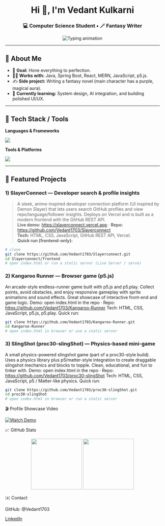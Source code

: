 <!--
  Profile README for Vedant1703 (Vedant Kulkarni)
  — Copy this file into your profile repo's README.md (repo named with your GitHub username)
-->

<!-- Header -->
<h1 align="center">Hi 👋, I'm Vedant Kulkarni</h1>
<h3 align="center">  💻 Computer Science Student • 🪄 Fantasy Writer</h3>

<p align="center">
  <img src="https://readme-typing-svg.demolab.com?font=Fira+Code&weight=500&size=22&pause=1000&center=true&vCenter=true&width=700&lines=Turning+Ideas+into+Reality+🚀;Full-Stack+Developer+%7C+Game+Dev+%7C+Web+Apps;Code.+Create.+Inspire.+✨" alt="Typing animation" />
</p>

---

## 🔭 About Me
- 🎯 **Goal:** Hone everything to perfection.
- 🧑‍💻 **Works with:** Java, Spring Boot, React, MERN, JavaScript, p5.js.
- ✍️ **Side project:** Writing a fantasy novel (main character has a purple, magical aura).
- 🌱 **Currently learning:** System design, AI integration, and building polished UI/UX.

---

## 🧰 Tech Stack / Tools

**Languages & Frameworks**  
<p>
  <img src="https://skillicons.dev/icons?i=java,cpp,js,html,css,react,nodejs,express,mongodb,spring,tailwind,bootstrap,git" />
</p>

**Tools & Platforms**  
<p>
  <img src="https://skillicons.dev/icons?i=vscode,idea,postman,github,vercel" />
</p>

---

## 🚀 Featured Projects

### 1) SlayerConnect — Developer search & profile insights
> A sleek, anime-inspired developer connection platform (UI inspired by Demon Slayer) that lets users search GitHub profiles and view repo/language/follower insights. Deploys on Vercel and is built as a modern frontend with the GitHub REST API.  
**Live demo:** https://slayerconnect.vercel.app · **Repo:** https://github.com/Vedant1703/Slayerconnect  
**Tech:** HTML, CSS, JavaScript, GitHub REST API, Vercel.  
**Quick run (frontend-only):**
```bash
# clone
git clone https://github.com/Vedant1703/Slayerconnect.git
cd Slayerconnect/frontend
# open index.html or run a static server (Live Server / serve)
```

### 2) Kangaroo Runner — Browser game (p5.js)

An arcade-style endless-runner game built with p5.js and p5.play. Collect points, avoid obstacles, and enjoy responsive gameplay with sprite animations and sound effects. Great showcase of interactive front-end and game logic.
Demo: open index.html in the repo · Repo: https://github.com/Vedant1703/Kangaroo-Runner
Tech: HTML, CSS, JavaScript, p5.js, p5.play.
Quick run:
```bash
git clone https://github.com/Vedant1703/Kangaroo-Runner.git
cd Kangaroo-Runner
# open index.html in browser or use a static server
```
### 3) SlingShot (proc30-slingShot) — Physics-based mini-game

A small physics-powered slingshot game (part of a proc30-style build). Uses a physics library plus p5/matter-style integration to create draggable slingshot mechanics and blocks to topple. Clean, educational, and fun to tinker with.
Demo: open index.html in the repo · Repo: https://github.com/Vedant1703/proc30-slingShot
Tech: HTML, CSS, JavaScript, p5 / Matter-like physics.
Quick run:
```bash
git clone https://github.com/Vedant1703/proc30-slingShot.git
cd proc30-slingShot
# open index.html in browser or run a static server
```

🎬 Profile Showcase Video


[![Watch Demo](https://img.youtube.com/vi/qUAsC4pRfMQ/0.jpg)](https://youtu.be/qUAsC4pRfMQ)


📈 GitHub Stats
<p align="center"> <img height="165" src="https://github-readme-stats.vercel.app/api?username=Vedant1703&show_icons=true&theme=tokyonight" /> <img height="165" src="https://github-readme-streak-stats.herokuapp.com/?user=Vedant1703&theme=tokyonight" /> </p>
✉️ Contact

GitHub: @Vedant1703

 [LinkedIn](https://www.linkedin.com/in/vedant-kulkarni-8b30ba327/)

